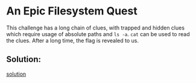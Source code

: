 # An Epic Filesystem Quest

This challenge has a long chain of clues, with trapped and hidden clues which require usage of absolute paths and `ls -a`. `cat` can be used to read the clues. After a long time, the flag is revealed to us.


## Solution:
[solution](09_An_Epic_Filesystem_Quest.png)
